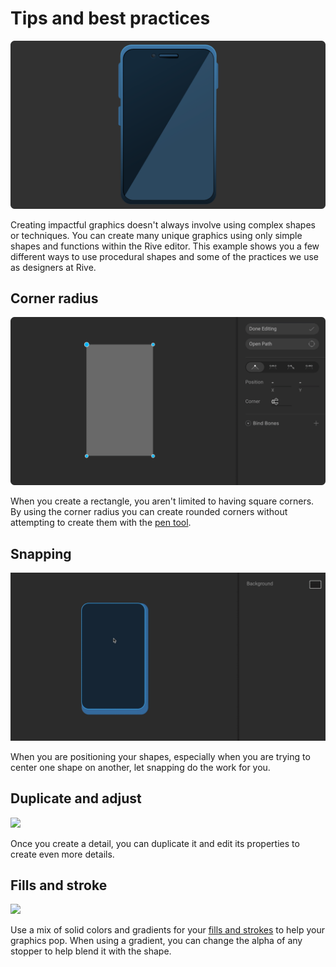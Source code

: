 # Tips and best practices

![](../../../.gitbook/assets/procedural_shapes_bp.png)

Creating impactful graphics doesn't always involve using complex shapes or techniques. You can create many unique graphics using only simple shapes and functions within the Rive editor. This example shows you a few different ways to use procedural shapes and some of the practices we use as designers at Rive.

## Corner radius

![](../../../.gitbook/assets/round_corners.gif)

When you create a rectangle, you aren't limited to having square corners. By using the corner radius you can create rounded corners without attempting to create them with the [pen tool](../pen-tool/).

## Snapping

![](../../../.gitbook/assets/center_screen.gif)

When you are positioning your shapes, especially when you are trying to center one shape on another, let snapping do the work for you.

## Duplicate and adjust

![](../../../.gitbook/assets/duplicate_scale_button.gif)

Once you create a detail, you can duplicate it and edit its properties to create even more details.



## Fills and stroke

![](../../../.gitbook/assets/stroke_gradient.gif)

Use a mix of solid colors and gradients for your [fills and strokes](../fill-and-stroke/) to help your graphics pop. When using a gradient, you can change the alpha of any stopper to help blend it with the shape. 

